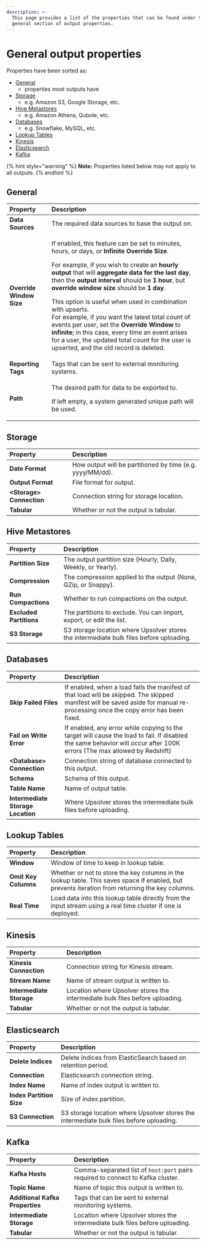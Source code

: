 ```yaml
---
description: >-
  This page provides a list of the properties that can be found under the
  general section of output properties.
---
```


# General output properties

Properties have been sorted as:

* [General](general-properties.md#general) 
  * properties most outputs have
* [Storage](general-properties.md#storage)
  * e.g. Amazon S3, Google Storage, etc.
* [Hive Metastores](general-properties.md#hive-metastores)
  * e.g. Amazon Athena, Qubole, etc.
* [Databases](general-properties.md#databases)
  * e.g. Snowflake, MySQL, etc.
* [Lookup Tables](general-properties.md#lookup-tables)
* [Kinesis](general-properties.md#kinesis)
* [Elasticsearch](general-properties.md#elasticsearch)
* [Kafka](general-properties.md#kafka)

{% hint style="warning" %}
**Note:** Properties listed below may not apply to all outputs.
{% endhint %}

## General

<table>
  <thead>
    <tr>
      <th style="text-align:left">Property</th>
      <th style="text-align:left">Description</th>
    </tr>
  </thead>
  <tbody>
    <tr>
      <td style="text-align:left"><b>Data Sources</b>
      </td>
      <td style="text-align:left">The required data sources to base the output on.</td>
    </tr>
    <tr>
      <td style="text-align:left"><b>Override Window Size</b>
      </td>
      <td style="text-align:left">
        <p>If enabled, this feature can be set to minutes, hours, or days, or <b>Infinite Override Size</b>.</p>
        <p>For example, if you wish to create an <b>hourly output</b> that will <b>aggregate data</b>  <b>for the last day</b>,
          then the<b> output interval</b> should be <b>1 hour</b>, but <b>override window size</b> should
          be <b>1 day</b>.</p>
        <p>This option is useful when used in combination with upserts.
          <br />For example, if you want the latest total count of events per user, set
          the <b>Override Window</b> to <b>infinite</b>; in this case, every time an
          event arises for a user, the updated total count for the user is upserted,
          and the old record is deleted.</p>
      </td>
    </tr>
    <tr>
      <td style="text-align:left"><b>Reporting Tags</b>
      </td>
      <td style="text-align:left">Tags that can be sent to external monitoring systems.</td>
    </tr>
    <tr>
      <td style="text-align:left"><b>Path</b>
      </td>
      <td style="text-align:left">
        <p>The desired path for data to be exported to.</p>
        <p>If left empty, a system generated unique path will be used.</p>
      </td>
    </tr>
  </tbody>
</table>

## Storage

| Property | Description |
| :--- | :--- |
| **Date Format** | How output will be partitioned by time \(e.g. yyyy/MM/dd\). |
| **Output Format** | File format for output. |
| **&lt;Storage&gt; Connection** | Connection string for storage location. |
| **Tabular** | Whether or not the output is tabular. |

## Hive Metastores

| Property | Description |
| :--- | :--- |
| **Partition Size** | The output partition size \(Hourly, Daily, Weekly, or Yearly\). |
| **Compression** | The compression applied to the output \(None, GZip, or Snappy\). |
| **Run Compactions** | Whether to run compactions on the output. |
| **Excluded Partitions** | The partitions to exclude. You can import, export, or edit the list. |
| **S3 Storage** | S3 storage location where Upsolver stores the intermediate bulk files before uploading. |

## Databases

| Property | Description |
| :--- | :--- |
| **Skip Failed Files** | If enabled, when a load fails the manifest of that load will be skipped. The skipped manifest will be saved aside for manual re-processing once the copy error has been fixed. |
| **Fail on Write Error** | If enabled, any error while copying to the target will cause the load to fail. If disabled the same behavior will occur after 100K errors \(The max allowed by Redshift\) |
| **&lt;Database&gt; Connection** | Connection string of database connected to this output. |
| **Schema** | Schema of this output. |
| **Table Name** | Name of output table. |
| **Intermediate Storage Location** | Where Upsolver stores the intermediate bulk files before uploading. |

## Lookup Tables

| Property | Description |
| :--- | :--- |
| **Window** | Window of time to keep in lookup table. |
| **Omit Key Columns** | Whether or not to store the key columns in the lookup table. This saves space if enabled, but prevents iteration from returning the key columns. |
| **Real Time** | Load data into this lookup table directly from the input stream using a real time cluster if one is deployed. |

## Kinesis

| Property | Description |
| :--- | :--- |
| **Kinesis Connection** | Connection string for Kinesis stream. |
| **Stream Name** | Name of stream output is written to. |
| **Intermediate Storage** | Location where Upsolver stores the intermediate bulk files before uploading. |
| **Tabular** | Whether or not the output is tabular. |

## Elasticsearch

| Property | Description |
| :--- | :--- |
| **Delete Indices** | Delete indices from ElasticSearch based on retention period. |
| **Connection** | Elasticsearch connection string. |
| **Index Name** | Name of index output is written to. |
| **Index Partition Size** | Size of index partition. |
| **S3 Connection** | S3 storage location where Upsolver stores the intermediate bulk files before uploading. |

## Kafka

| Property | Description |
| :--- | :--- |
| **Kafka Hosts** | Comma-separated list of `host:port` pairs required to connect to Kafka cluster. |
| **Topic Name** | Name of topic this output is written to. |
| **Additional Kafka Properties** | Tags that can be sent to external monitoring systems. |
| **Intermediate Storage** | Location where Upsolver stores the intermediate bulk files before uploading. |
| **Tabular** | Whether or not the output is tabular. |

